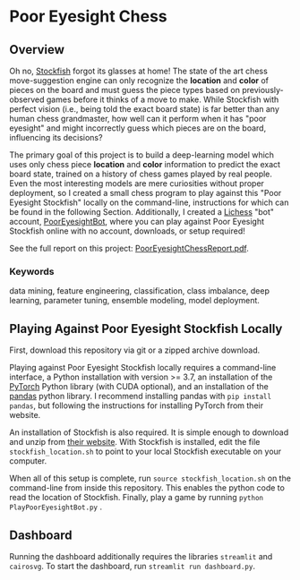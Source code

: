 # Poor Eyesight Chess

## Overview 

Oh no, [Stockfish](https://en.wikipedia.org/wiki/Stockfish_(chess))  forgot its glasses at home! The state of the art chess move-suggestion engine can only recognize the **location** and **color** of pieces on the board and must guess the piece types based on previously-observed games before it thinks of a move to make. 
While Stockfish with perfect vision (i.e., being told the exact board state) is far better than any human chess grandmaster, how well can it perform when it has "poor eyesight" and might incorrectly guess which pieces are on the board, influencing its decisions?

The primary goal of this project is to build a deep-learning model which uses only chess piece **location** and **color** information to predict the exact board state, trained on a history of chess games played by real people. Even the most interesting models are mere curiosities without proper deployment, so I created a small chess program to play against this "Poor Eyesight Stockfish" locally on the command-line, instructions for which can be found in the following Section. Additionally, I created a [Lichess](https://www.lichess.org) "bot" account, [PoorEyesightBot](https://lichess.org/?user=PoorEyesightBot#friend), where you can play against Poor Eyesight Stockfish online with no account, downloads, or setup required! 

See the full report on this project: [PoorEyesightChessReport.pdf](PoorEyesightChessReport.pdf).

### Keywords

data mining, feature engineering, classification, class imbalance, deep learning,
parameter tuning, ensemble modeling, model deployment.

## Playing Against Poor Eyesight Stockfish Locally

First, download this repository via git or a zipped archive download. 

Playing against Poor Eyesight Stockfish locally requires a command-line interface, a Python installation with version >= 3.7, an installation of the [PyTorch](https://pytorch.org/) Python library (with CUDA optional), and an installation of the [pandas](https://pandas.pydata.org/) python library. I recommend installing pandas with `pip install pandas`, but following the instructions for installing PyTorch from their website.

An installation of Stockfish is also required. It is simple enough to download and unzip from [their website](https://stockfishchess.org/download/). With Stockfish is installed, edit the file `stockfish_location.sh` to point to your local Stockfish executable on your computer.

When all of this setup is complete, run `source stockfish_location.sh` on the command-line from inside this repository. This enables the python code to read the location of Stockfish. Finally, play a game by running `python PlayPoorEyesightBot.py` .

## Dashboard

Running the dashboard additionally requires the libraries `streamlit` and `cairosvg`. To start the dashboard, run `streamlit run dashboard.py`.